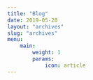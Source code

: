 ```yaml
---
title: "Blog"
date: 2019-05-28
layout: "archives"
slug: "archives"
menu:
    main:
        weight: 1
        params: 
            icon: article
---
```


